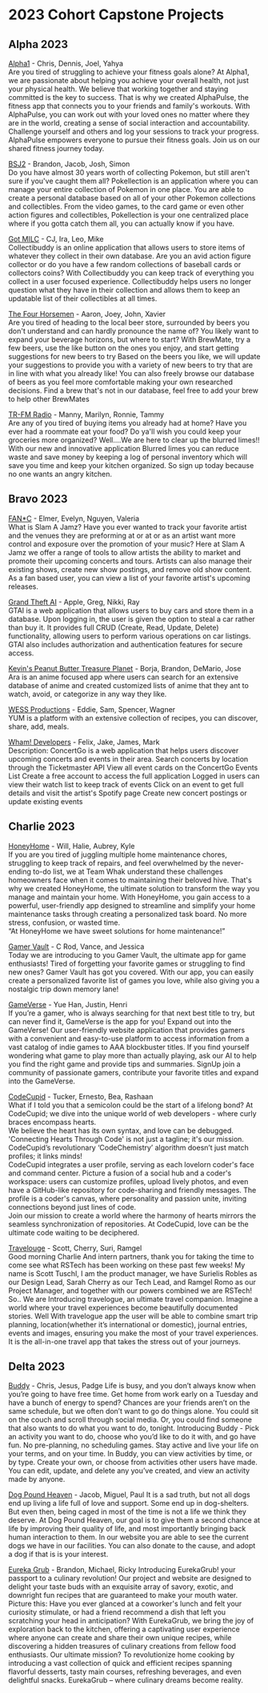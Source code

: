 # 2023 Cohort Capstone Projects

## Alpha 2023

[Alpha1](https://alphapulse.onrender.com/) - Chris, Dennis, Joel, Yahya  
Are you tired of struggling to achieve your fitness goals alone?
At Alpha1, we are passionate about helping you achieve your overall health, not just your physical health. We believe that working together and staying committed is the key to success. That is why we created AlphaPulse, the fitness app that connects you to your friends and family's workouts. With AlphaPulse, you can work out with your loved ones no matter where they are in the world, creating a sense of social interaction and accountability. Challenge yourself and others and log your sessions to track your progress. AlphaPulse empowers everyone to pursue their fitness goals. Join us on our shared fitness journey today.

[BSJ2](https://bsj2-development-pokellection.onrender.com/) - Brandon, Jacob, Josh, Simon  
Do you have almost 30 years worth of collecting Pokemon, but still aren't sure if you've caught them all? Pokellection is an application where you can manage your entire collection of Pokemon in one place. You are able to create a personal database based on all of your other Pokemon collections and collectibles. From the video games, to the card game or even other action figures and collectibles, Pokellection is your one centralized place where if you gotta catch them all, you can actually know if you have.

[Got MILC](https://collectibuddy.onrender.com/) - CJ, Ira, Leo, Mike  
Collectibuddy is an online application that allows users to store items of whatever they collect in their own database. Are you an avid action figure collector or do you have a few random collections of baseball cards or collectors coins? With Collectibuddy you can keep track of everything you collect in a user focused experience. Collectibuddy helps users no longer question what they have in their collection and allows them to keep an updatable list of their collectibles at all times.

[The Four Horsemen](https://brewmate-web-service.onrender.com/) - Aaron, Joey, John, Xavier  
Are you tired of heading to the local beer store, surrounded by beers you don't understand and can hardly pronounce the name of?
You likely want to expand your beverage horizons, but where to start?
With BrewMate, try a few beers, use the like button on the ones you enjoy, and start getting suggestions for new beers to try
Based on the beers you like, we will update your suggestions to provide you with a variety of new beers to try that are in line with what you already like!
You can also freely browse our database of beers as you feel more comfortable making your own researched decisions.
Find a brew that's not in our database, feel free to add your brew to help other BrewMates

[TR-FM Radio](https://blurred-limes.onrender.com/) - Manny, Marilyn, Ronnie, Tammy  
Are any of you tired of buying items you already had at home?
Have you ever had a roommate eat your food?
Do ya'll wish you could keep your groceries more organized?
Well....We are here to clear up the blurred limes!!
With our new and innovative application Blurred limes
you can reduce waste and save money by keeping a log of personal inventory which will save you time and keep your kitchen organized.
So sign up today because no one wants an angry kitchen.

## Bravo 2023

[FAN*C](https://slam-a-jamz.onrender.com/) - Elmer, Evelyn, Nguyen, Valeria \
What is Slam A Jamz? Have you ever wanted to track your favorite artist and the venues they are preforming at or at or as an artist want more control and exposure over the promotion of your music? Here at Slam A Jamz we offer a range of tools to allow artists the ability to market and promote their upcoming concerts and tours. Artists can also manage their existing shows, create new show postings, and remove old show content. As a fan based user, you can view a list of your favorite artist's upcoming releases.

[Grand Theft AI](https://gtai-frontend.onrender.com/) - Apple, Greg, Nikki, Ray \
GTAI is a web application that allows users to buy cars and store them in a database. Upon logging in, the user is given the option to steal a car rather than buy it. It provides full CRUD (Create, Read, Update, Delete) functionality, allowing users to perform various operations on car listings. GTAI also includes authorization and authentication features for secure access.

[Kevin's Peanut Butter Treasure Planet](https://ara.onrender.com/) - Borja, Brandon, DeMario, Jose \
Ara is an anime focused app where users can search for an extensive database of anime and created customized lists of anime that they ant to watch, avoid, or categorize in any way they like.

[WESS Productions](https://yum-web-application-front.onrender.com/) - Eddie, Sam, Spencer, Wagner \
YUM is a platform with an extensive collection of recipes, you can discover, share, add, meals.

[Wham! Developers](https://concertgo.onrender.com/) - Felix, Jake, James, Mark \
Description: ConcertGo is a web application that helps users discover upcoming concerts and events in their area. Search concerts by location through the Ticketmaster API
View all event cards on the ConcertGo Events List
Create a free account to access the full application
Logged in users can view their watch list to keep track of events
Click on an event to get full details and visit the artist's Spotify page
Create new concert postings or update existing events

## Charlie 2023  

[HoneyHome](https://honey-home.onrender.com/) - Will, Halie, Aubrey, Kyle  
If you are you tired of juggling multiple home maintenance chores, struggling to keep track of repairs, and feel overwhelmed by the never-ending to-do list, we at Team Whak understand these challenges homeowners face when it comes to maintaining their beloved hive. That's why we created HoneyHome, the ultimate solution to transform the way you manage and maintain your home.
With HoneyHome, you gain access to a powerful, user-friendly app designed to streamline and simplify your home maintenance tasks through creating a personalized task board. No more stress, confusion, or wasted time.  
“At HoneyHome we have sweet solutions for home maintenance!”  

[Gamer Vault](https://gamer-vault.onrender.com/) - C Rod, Vance, and Jessica  
Today we are introducing to you Gamer Vault, the ultimate app for game enthusiasts!  Tired of forgetting your favorite games or struggling to find new ones?  Gamer Vault has got you covered.  With our app, you can easily create a personalized favorite list of games you love, while also giving you a nostalgic trip down memory lane!  

[GameVerse](https://gameversefront.onrender.com/) - Yue Han, Justin, Henri  
If you’re a gamer, who is always searching for that next best title to try, but can never find it, GameVerse is the app for you! Expand out into the GameVerse!  Our user-friendly website application that provides gamers with a convenient and easy-to-use platform to access information from a vast catalog of indie games to AAA blockbuster titles. If you find yourself wondering what game to play more than actually playing, ask our AI to help you find the right game and provide tips and summaries. SignUp join a community of passionate gamers, contribute your favorite titles and expand into the GameVerse.  

[CodeCupid](https://code-cupid-front.onrender.com/signup) - Tucker, Ernesto, Bea, Rashaan  
What if I told you that a semicolon could be the start of a lifelong bond? At CodeCupid; we dive into the unique world of web developers - where curly braces encompass hearts.  
We believe the heart has its own syntax, and love can be debugged. 'Connecting Hearts Through Code' is not just a tagline; it's our mission.  
CodeCupid’s revolutionary ‘CodeChemistry’ algorithm doesn’t just match profiles; it links minds!  
CodeCupid integrates a user profile, serving as each lovelorn coder's face and command center. Picture a fusion of a social hub and a coder's workspace: users can customize profiles, upload lively photos, and even have a GitHub-like repository for code-sharing and friendly messages. The profile is a coder's canvas, where personality and passion unite, inviting connections beyond just lines of code.  
Join our mission to create a world where the harmony of hearts mirrors the seamless synchronization of repositories. At CodeCupid, love can be the ultimate code waiting to be deciphered.  

[Travelouge](https://travelogue-app.onrender.com/) - Scott, Cherry, Suri, Ramgel  
Good morning Charlie And intern partners, thank you for taking the time to come see what RSTech has been working on these past few weeks! My name is Scott Tuschl, I am the product manager, we have Surielis Robles as our Design Lead, Sarah Cherry as our Tech Lead, and Ramgel Romo as our Project Manager, and together with our powers combined we are RSTech!  
So.. We are Introducing travelogue, an ultimate travel companion. Imagine a world where your travel experiences become beautifully documented stories. Well With travelogue app the user will be able to combine smart trip planning, location(whether it’s international or domestic), journal entries, events and images, ensuring you make the most of your travel experiences. It is the all-in-one travel app that takes the stress out of your journeys.

## Delta 2023  

[Buddy](https://buddy-frontend.onrender.com) - Chris, Jesus, Padge 
Life is busy, and you don’t always know when you’re going to have free time. Get home from work early on a Tuesday and have a bunch of energy to spend? Chances are your friends aren’t on the same schedule, but we often don’t want to go do things alone. You could sit on the couch and scroll through social media. Or, you could find someone that also wants to do what you want to do, tonight. Introducing Buddy - Pick an activity you want to do, choose who you’d like to do it with, and go have fun. No pre-planning, no scheduling games. Stay active and live your life on your terms, and on your time.
In Buddy, you can view activities by time, or by type. Create your own, or choose from activities other users have made. You can edit, update, and delete any you’ve created, and view an activity made by anyone.

[Dog Pound Heaven](https://dogpoundheavenfrontend.onrender.com) - Jacob, Miguel, Paul
It is a sad truth, but not all dogs end up living a life full of love and support. Some end up in dog-shelters. But even then, being caged in most of the time is not a life we think they deserve. At Dog Pound Heaven, our goal is to give them a second chance at life by improving their quality of life, and most importantly bringing back human interaction to them. In our website you are able to see the current dogs we have in our facilities. You can also donate to the cause, and adopt a dog if that is is your interest.

[Eureka Grub](https://eureka-grub-frontend.onrender.com/) - Brandon, Michael, Ricky
Introducing EurekaGrub! your passport to a culinary revolution! Our project and website are designed to delight your taste buds with an exquisite array of savory, exotic, and downright fun recipes that are guaranteed to make your mouth water. Picture this: Have you ever glanced at a coworker's lunch and felt your curiosity stimulate, or had a friend recommend a dish that left you scratching your head in anticipation? With EurekaGrub, we bring the joy of exploration back to the kitchen, offering a captivating user experience where anyone can create and share their own unique recipes, while discovering a hidden treasures of culinary creations from fellow food enthusiasts. Our ultimate mission? To revolutionize home cooking by introducing a vast collection of quick and efficient recipes spanning flavorful desserts,  tasty main courses, refreshing beverages, and even delightful snacks. EurekaGrub – where culinary dreams become reality.